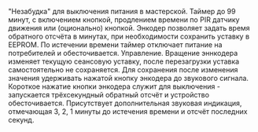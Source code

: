 "Незабудка" для выключения питания в мастерской. Таймер до 99 минут, с включением кнопкой, продлением времени по PIR датчику движения или (оционально) кнопкой. Энкодер позволяет задать время обратного отсчёта в минутах, при необходимости сохранить уставку в EEPROM. По истечении времени таймер отключает питание на потребителей и обесточивается. 
Управление. Вращение эннкодера изменяет текущую сеансовую уставку, после перезагрузки уставка самостоятельно не сохраняется. Для сохранения после изменения значения удерживать нажатой кнопку энкодера до звукового сигнала. Короткое нажатие кнопки энкодера служит для выключения - запускается трёхсекундный обратный отсчёт и устройство обесточивается.
Присутствует дополнительная звуковая индикация, отмечающая 3, 2, 1 минуты до истечения времени и отсчёт последних секунд.
